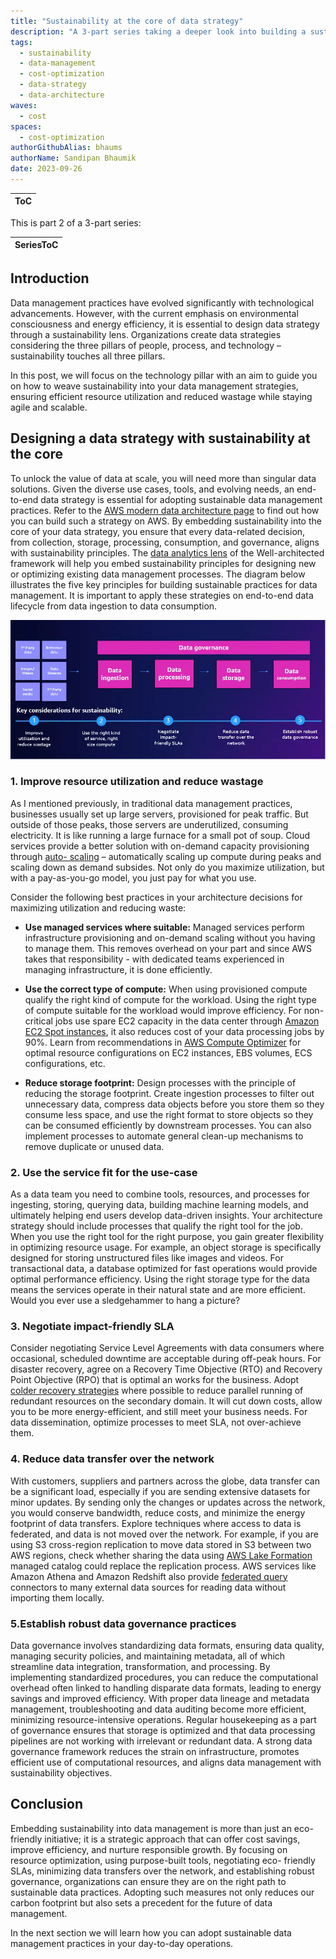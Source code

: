 ```yaml
---
title: "Sustainability at the core of data strategy"
description: "A 3-part series taking a deeper look into building a sustainable data management practice. This post talks about designing a data strategy that implements technology and deploys workloads with sustainability as a core principle."
tags:
  - sustainability
  - data-management
  - cost-optimization
  - data-strategy
  - data-architecture
waves:
  - cost
spaces:
  - cost-optimization
authorGithubAlias: bhaums
authorName: Sandipan Bhaumik
date: 2023-09-26
---
```

|ToC|
|---|

This is part 2 of a 3-part series:

| SeriesToC |
|-----------|

## Introduction

Data management practices have evolved significantly with technological advancements. However, with the current emphasis on environmental consciousness and energy efficiency, it is essential to design data strategy through a sustainability lens. Organizations create data strategies considering the three pillars of people, process, and technology – sustainability touches all three pillars.

In this post, we will focus on the technology pillar with an aim to guide you on how to weave sustainability into your data management strategies, ensuring efficient resource utilization and reduced wastage while staying agile and scalable.

## Designing a data strategy with sustainability at the core

To unlock the value of data at scale, you will need more than singular data solutions. Given the
diverse use cases, tools, and evolving needs, an end-to-end data strategy is essential for
adopting sustainable data management practices. Refer to the [AWS modern data architecture
page](https://aws.amazon.com/big-data/datalakes-and-analytics/modern-data-architecture?sc_channel=el&sc_campaign=costwave&sc_content=sustainable-data-management-practice&sc_geo=mult&sc_country=mult&sc_outcome=acq) to find out how you can build such a strategy on AWS. By embedding sustainability into
the core of your data strategy, you ensure that every data-related decision, from collection,
storage, processing, consumption, and governance, aligns with sustainability principles. The
[data analytics lens](https://docs.aws.amazon.com/wellarchitected/latest/analytics-lens/sustainability.html?sc_channel=el&sc_campaign=costwave&sc_content=sustainable-data-management-practice&sc_geo=mult&sc_country=mult&sc_outcome=acq) of the Well-architected framework will help you embed sustainability
principles for designing new or optimizing existing data management processes.
The diagram below illustrates the five key principles for building sustainable practices for data
management. It is important to apply these strategies on end-to-end data lifecycle from data
ingestion to data consumption.

![five key principles for building sustainable practices for data management](./images/five-key-principles-for-building-sustainable-data-management.webp)

### 1. Improve resource utilization and reduce wastage

As I mentioned previously, in traditional data management practices, businesses usually set up
large servers, provisioned for peak traffic. But outside of those peaks, those servers are
underutilized, consuming electricity. It is like running a large furnace for a small pot of soup.
Cloud services provide a better solution with on-demand capacity provisioning through [auto-
scaling](https://aws.amazon.com/ec2/autoscaling?sc_channel=el&sc_campaign=costwave&sc_content=sustainable-data-management-practice&sc_geo=mult&sc_country=mult&sc_outcome=acq) – automatically scaling up compute during peaks and scaling down as demand subsides. Not only do you maximize utilization, but with a pay-as-you-go model, you just pay for what you use.

Consider the following best practices in your architecture decisions for maximizing utilization
and reducing waste:

- **Use managed services where suitable:** Managed services perform infrastructure provisioning and on-demand scaling without you having to manage them. This removes overhead on your part and since AWS takes that responsibility - with dedicated teams experienced in managing infrastructure, it is done efficiently.

- **Use the correct type of compute:** When using provisioned compute qualify the right kind of compute for the workload. Using the right type of compute suitable for the workload would improve efficiency. For non-critical jobs use spare EC2 capacity in the data center through [Amazon EC2 Spot instances](https://aws.amazon.com/ec2/spot/getting-started?sc_channel=el&sc_campaign=costwave&sc_content=sustainable-data-management-practice&sc_geo=mult&sc_country=mult&sc_outcome=acq), it also reduces cost of your data processing jobs by 90%. Learn from recommendations in [AWS Compute Optimizer](https://aws.amazon.com/compute-optimizer/getting-started?sc_channel=el&sc_campaign=costwave&sc_content=sustainable-data-management-practice&sc_geo=mult&sc_country=mult&sc_outcome=acq) for optimal resource configurations on EC2 instances, EBS volumes, ECS configurations, etc.

- **Reduce storage footprint:** Design processes with the principle of reducing the storage footprint. Create ingestion processes to filter out unnecessary data, compress data objects before you store them so they consume less space, and use the right format to store objects so they can be consumed efficiently by downstream processes. You can also implement processes to automate general clean-up mechanisms to remove duplicate or unused data.

### 2. Use the service fit for the use-case

As a data team you need to combine tools, resources, and processes for ingesting, storing, querying data, building machine learning models, and ultimately helping end users develop data-driven insights. Your architecture strategy should include processes that qualify the right tool for the job. When you use the right tool for the right purpose, you gain greater flexibility in optimizing resource usage. For example, an object storage is specifically designed for storing unstructured files like images and videos. For transactional data, a database optimized for fast operations would provide optimal performance efficiency. Using the right storage type for the data means the services operate in their natural state and are more efficient. Would you ever use a sledgehammer to hang a picture?

### 3. Negotiate impact-friendly SLA

Consider negotiating Service Level Agreements with data consumers where occasional, scheduled downtime are acceptable during off-peak hours. For disaster recovery, agree on a Recovery Time Objective (RTO) and Recovery Point Objective (RPO) that is optimal an works for the business. Adopt [colder recovery strategies](https://docs.aws.amazon.com/whitepapers/latest/disaster-recovery-workloads-on-aws/disaster-recovery-options-in-the-cloud.html?sc_channel=el&sc_campaign=costwave&sc_content=sustainable-data-management-practice&sc_geo=mult&sc_country=mult&sc_outcome=acq) where possible to reduce parallel running of redundant resources on the secondary domain. It will cut down costs, allow you to be more energy-efficient, and still meet your business needs. For data dissemination, optimize processes to meet SLA, not over-achieve them.

### 4. Reduce data transfer over the network

With customers, suppliers and partners across the globe, data transfer can be a significant load, especially if you are sending extensive datasets for minor updates. By sending only the changes or updates across the network, you would conserve bandwidth, reduce costs, and minimize the energy footprint of data transfers. Explore techniques where access to data is federated, and data is not moved over the network. For example, if you are using S3 cross-region replication to move data stored in S3 between two AWS regions, check whether sharing the data using [AWS Lake Formation](https://aws.amazon.com/blogs/big-data/integral-ad-science-secures-self-service-data-lake-using-aws-lake-formation?sc_channel=el&sc_campaign=costwave&sc_content=sustainable-data-management-practice&sc_geo=mult&sc_country=mult&sc_outcome=acq) managed catalog could replace the replication process. AWS services like Amazon Athena and Amazon Redshift also provide [federated query](https://docs.aws.amazon.com/athena/latest/ug/connect-to-a-data-source.html?sc_channel=el&sc_campaign=costwave&sc_content=sustainable-data-management-practice&sc_geo=mult&sc_country=mult&sc_outcome=acq) connectors to many external data sources for reading data without importing them locally.

### 5.Establish robust data governance practices

Data governance involves standardizing data formats, ensuring data quality, managing security policies, and maintaining metadata, all of which streamline data integration, transformation, and processing. By implementing standardized procedures, you can reduce the computational overhead often linked to handling disparate data formats, leading to energy savings and improved efficiency. With proper data lineage and metadata management, troubleshooting and data auditing become more efficient, minimizing resource-intensive operations. Regular housekeeping as a part of governance ensures that storage is optimized and that data processing pipelines are not working with irrelevant or redundant data. A strong data governance framework reduces the strain on infrastructure, promotes efficient use of computational resources, and aligns data management with sustainability objectives.

## Conclusion

Embedding sustainability into data management is more than just an eco-friendly initiative; it is a strategic approach that can offer cost savings, improve efficiency, and nurture responsible growth. By focusing on resource optimization, using purpose-built tools, negotiating eco- friendly SLAs, minimizing data transfers over the network, and establishing robust governance, organizations can ensure they are on the right path to sustainable data practices. Adopting such measures not only reduces our carbon footprint but also sets a precedent for the future of data management.

In the next section we will learn how you can adopt sustainable data management practices in your day-to-day operations.
